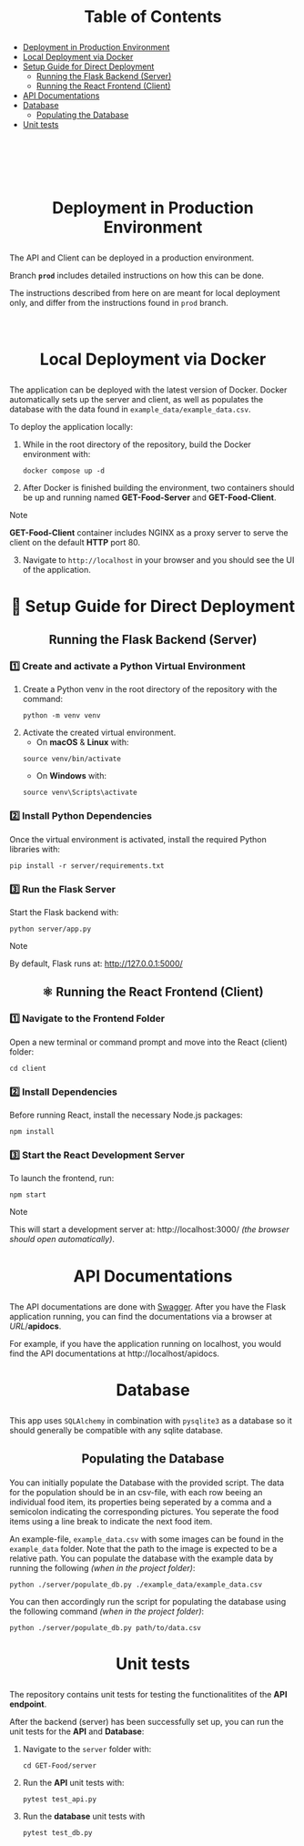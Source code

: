 # <p align="center">Table of Contents</p>
- [Deployment in Production Environment](#production)
- [Local Deployment via Docker](#deployment)
- [Setup Guide for Direct Deployment](#setup)
    - [Running the Flask Backend (Server)](#backend)
    - [Running the React Frontend (Client)](#frontend)
- [API Documentations](#apidocs)
- [Database](#database)
    - [Populating the Database](#populating)
- [Unit tests](#unit-tests)

<br><br><br><br>
# <p align="center">Deployment in Production Environment</p><a name="deployment"></a>
The API and Client can be deployed in a production environment.

 Branch **`prod`** includes detailed instructions on how this can be done.

 The instructions described from here on are meant for local deployment only, and differ from the instructions found in `prod` branch.
<br><br><br>


# <p align="center">Local Deployment via Docker</p><a name="deployment"></a>
The application can be deployed with the latest version of Docker. Docker automatically sets up the server and client, as well as populates the database with the data found in `example_data/example_data.csv`.

To deploy the application locally:

1. While in the root directory of the repository, build the Docker environment with:
    ```console
    docker compose up -d
    ```
2. After Docker is finished building the environment, two containers should be up and running named **GET-Food-Server** and **GET-Food-Client**.

> [!NOTE] 
> **GET-Food-Client** container includes NGINX as a proxy server to serve the client on the default **HTTP** port 80.

3. Navigate to `http://localhost` in your browser and you should see the UI of the application.

# <p align="center">🚀 Setup Guide for Direct Deployment</p><a name="setup"></a>


## <p align="center">Running the Flask Backend (Server)</p><a name="backend"></a>

### 1️⃣ Create and activate a Python Virtual Environment

1. Create a Python venv in the root directory of the repository with the command:
    ```console
    python -m venv venv
    ```
2. Activate the created virtual environment.
    - On **macOS** & **Linux** with:
    ```console
    source venv/bin/activate
    ```
    - On **Windows** with:
    ```console
    source venv\Scripts\activate
    ```

### 2️⃣ Install Python Dependencies

Once the virtual environment is activated, install the required Python libraries with:
```console
pip install -r server/requirements.txt
```

### 3️⃣ Run the Flask Server
Start the Flask backend with:

```console
python server/app.py
```

> [!NOTE] 
> By default, Flask runs at: http://127.0.0.1:5000/


## <p align="center">⚛️ Running the React Frontend (Client)</p><a name="frontend"></a>


### 1️⃣ Navigate to the Frontend Folder

Open a new terminal or command prompt and move into the React (client) folder:

```console
cd client
```

### 2️⃣ Install Dependencies

Before running React, install the necessary Node.js packages:

```console
npm install
```

### 3️⃣ Start the React Development Server

To launch the frontend, run:

```console
npm start
```

> [!NOTE] 
> This will start a development server at: http://localhost:3000/ *(the browser should open automatically)*.

# <p align="center">API Documentations</p><a name="apidocs"></a>

The API documentations are done with [Swagger](https://swagger.io/docs/). After you have the Flask application running, you can find the documentations via a browser at *URL*/**apidocs**. 

For example, if you have the application running on localhost, you would find the API documentations at http://localhost/apidocs.


# <p align="center">Database</p><a name="database"></a>

This app uses `SQLAlchemy` in combination with `pysqlite3` as a database so it should generally be compatible with any sqlite database.

## <p align="center">Populating the Database</p><a name="populating"></a>

You can initially populate the Database with the provided script. The data for the population should be in an csv-file, with each row beeing an individual food item, its properties being seperated by a comma and a semicolon indicating the corresponding pictures. You seperate the food items using a line break to indicate the next food item. 

An example-file, `example_data.csv` with some images can be found in the `example_data` folder. Note that the path to the image is expected to be a relative path. You can populate the database with the example data by running the following *(when in the project folder)*:

```console
python ./server/populate_db.py ./example_data/example_data.csv
```

You can then accordingly run the script for populating the database using the following command *(when in the project folder)*: 

```console
python ./server/populate_db.py path/to/data.csv
```

# <p align="center">Unit tests</p><a name="unit-tests"></a>

The repository contains unit tests for testing the functionalitites of the **API endpoint**.


After the backend (server) has been successfully set up, you can run the unit tests for the **API** and **Database**:


1. Navigate to the `server` folder with:
    ```console
    cd GET-Food/server
    ```
2. Run the **API** unit tests with:
    ```console
    pytest test_api.py
    ```

3. Run the **database** unit tests with 
    ```console
    pytest test_db.py
    ```


